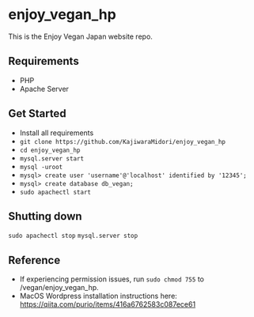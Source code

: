 # enjoy_vegan_hp
This is the Enjoy Vegan Japan website repo.

## Requirements
- PHP
- Apache Server

## Get Started
- Install all requirements
- `git clone https://github.com/KajiwaraMidori/enjoy_vegan_hp`
- `cd enjoy_vegan_hp`
- `mysql.server start`
- `mysql -uroot`
- `mysql> create user 'username'@'localhost' identified by '12345';`
- `mysql> create database db_vegan;`
- `sudo apachectl start`

## Shutting down
`sudo apachectl stop`
`mysql.server stop`

## Reference
- If experiencing permission issues, run `sudo chmod 755` to /vegan/enjoy_vegan_hp.
- MacOS Wordpress installation instructions here:  
  https://qiita.com/purio/items/416a6762583c087ece61
